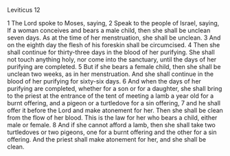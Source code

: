 Leviticus 12

1	The Lord spoke to Moses, saying,
2	Speak to the people of Israel, saying, If a woman conceives and bears a male child, then she shall be unclean seven days. As at the time of her menstruation, she shall be unclean.
3	And on the eighth day the flesh of his foreskin shall be circumcised.
4	Then she shall continue for thirty-three days in the blood of her purifying. She shall not touch anything holy, nor come into the sanctuary, until the days of her purifying are completed.
5	But if she bears a female child, then she shall be unclean two weeks, as in her menstruation. And she shall continue in the blood of her purifying for sixty-six days.
6	And when the days of her purifying are completed, whether for a son or for a daughter, she shall bring to the priest at the entrance of the tent of meeting a lamb a year old for a burnt offering, and a pigeon or a turtledove for a sin offering,
7	and he shall offer it before the Lord and make atonement for her. Then she shall be clean from the flow of her blood. This is the law for her who bears a child, either male or female.
8	And if she cannot afford a lamb, then she shall take two turtledoves or two pigeons, one for a burnt offering and the other for a sin offering. And the priest shall make atonement for her, and she shall be clean.

